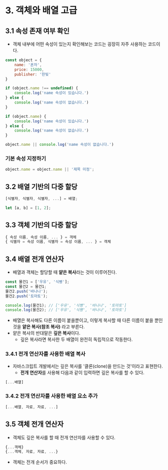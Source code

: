 # 3. 객체와 배열 고급
## 3.1 속성 존재 여부 확인
- 객체 내부에 어떤 속성이 있는지 확인해보는 코드는 굉장히 자주 사용하는 코드이다.
```javascript
const object = {
	name: '혼자',
	price: 15000,
	publisher: '한빛'
}

if (object.name !== undefined) {
	console.log('name 속성이 있습니다.')
} else {
	console.log('name 속성이 없습니다.')
}

if (object.name) {
	console.log('name 속성이 있습니다.')
} else {
	console.log('name 속성이 없습니다.')
}

object.name || console.log('name 속성이 없습니다.')
```

### 기본 속성 지정하기
```javascript
object.name = object.name || '제목 미정';
```

## 3.2 배열 기반의 다중 할당
```javascript
[식별자, 식별자, 식별자, ...] = 배열;

let [a, b] = [1, 2];
```

## 3.3 객체 기반의 다중 할당
```javascript
{ 속성 이름, 속성 이름, ... } = 객체
{ 식별자 = 속성 이름, 식별자 = 속성 이름, ... } = 객체
```

## 3.4 배열 전개 연산자
- 배열과 객체는 할당할 때 **얕은 복사**라는 것이 이루어진다.
```javascript
const 물건1 = ['우유', '식빵'];
const 물건2 = 물건1;
물건2.push('바나나');
물건2.push('토마토');

console.log(물건1); // ['우유', '식빵', '바나나', '토마토']
console.log(물건2); // ['우유', '식빵', '바나나', '토마토']
```
- 배열은 복사해도 다른 이름이 붙을뿐이고, 이렇게 복사할 때 다른 이름이 붙을 뿐인 것을 **얕은 복사(참조 복사)** 라고 부른다.
- 얕은 복사의 반대말은 **깊은 복사**이다.
	- 깊은 복사라면 복사한 두 배열이 완전히 독립적으로 작동한다.

### 3.4.1 전개 연산자를 사용한 배열 복사
- 자바스크립트 개발에서는 깊은 복사를 '클론(clone)을 만드는 것'이라고 표현한다.
	- **전개 연산자**를 사용해 다음과 같이 입력하면 깊은 복사를 할 수 있다.
```javascript
[...배열]
```

### 3.4.2 전개 연산자를 사용한 배열 요소 추가
```javascript
[...배열, 자료, 자료, ...]
```

## 3.5 객체 전개 연산자
- 객체도 깊은 복사를 할 때 전개 연산자를 사용할 수 있다.
```javascript
{...객체}
{...객체, 자료, 자료, ...}
```
- 객체는 전개 순서가 중요하다.